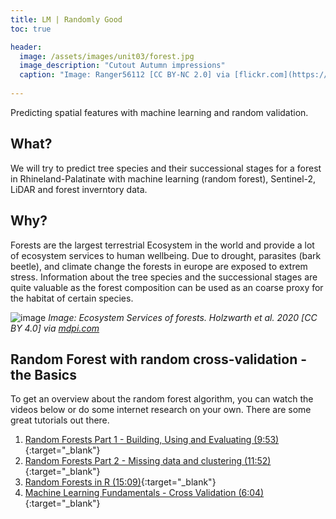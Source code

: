 ```yaml
---
title: LM | Randomly Good
toc: true

header:
  image: /assets/images/unit03/forest.jpg
  image_description: "Cutout Autumn impressions"
  caption: "Image: Ranger56112 [CC BY-NC 2.0] via [flickr.com](https://www.flickr.com/photos/ranger56112/21714329483/)"
 
---
```


Predicting spatial features with machine learning and random validation. 



## What?

We will try to predict tree species and their successional stages for a forest in Rhineland-Palatinate with machine learning (random forest), Sentinel-2, LiDAR and forest inverntory data. 



## Why?

Forests are the largest terrestrial Ecosystem in the world and provide a lot of ecosystem services to human wellbeing. Due to drought, parasites (bark beetle), and climate change the forests in europe are exposed to extrem stress. 
Information about the tree species and the successional stages are quite valuable as the forest composition can be used as an coarse proxy for the habitat of certain species.


![image](../assets/images/unit01/Ecosystem_services_Holzwarth_et_al_2020.jpg)
*Image: Ecosystem Services of forests. Holzwarth et al. 2020 [CC BY 4.0] via [mdpi.com](https://www.mdpi.com/2072-4292/12/21/3570)*




## Random Forest with random cross-validation - the Basics

To get an overview about the random forest algorithm, you can watch the videos below or do some internet research on your own. There are some great tutorials out there.

1. [Random Forests Part 1 - Building, Using and Evaluating (9:53)](https://www.youtube.com/watch?v=J4Wdy0Wc_xQ){:target="_blank"}  
2. [Random Forests Part 2 - Missing data and clustering (11:52)](https://www.youtube.com/watch?v=sQ870aTKqiM){:target="_blank"}  
3. [Random Forests in R (15:09)](https://www.youtube.com/watch?v=6EXPYzbfLCE){:target="_blank"}  
4. [Machine Learning Fundamentals - Cross Validation (6:04)](https://www.youtube.com/watch?v=fSytzGwwBVw){:target="_blank"}  




